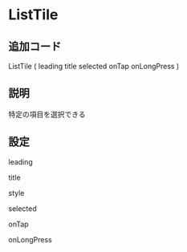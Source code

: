 # ListTile

## 追加コード

ListTile
(
    leading
    title
    selected
    onTap
    onLongPress
)


## 説明

特定の項目を選択できる

## 設定

leading

title

style

selected

onTap

onLongPress